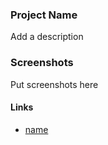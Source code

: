 ### Project Name

Add a description

### Screenshots

Put screenshots here

#### Links

- [name](http://url)